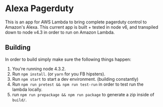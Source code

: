 # Alexa Pagerduty #

This is an app for AWS Lambda to bring complete pagerduty control to Amazon's Alexa.
This current app is built + tested in node v6, and transpiled down to node v4.3 in
order to run on Amazon Lambda.

## Building ##

In order to build simply make sure the following things happen:
1. You're running node 4.3.2.
2. Run `npm install`. (or `yarn` for you FB hipsters).
3. Run `npm start` to start a dev environment. (building constantly)
4. Run `npm run pretest && npm run test-run` in order to test run the lambda locally.
5. run `npm run prepackage && npm run package` to generate a zip inside of `build/`.
